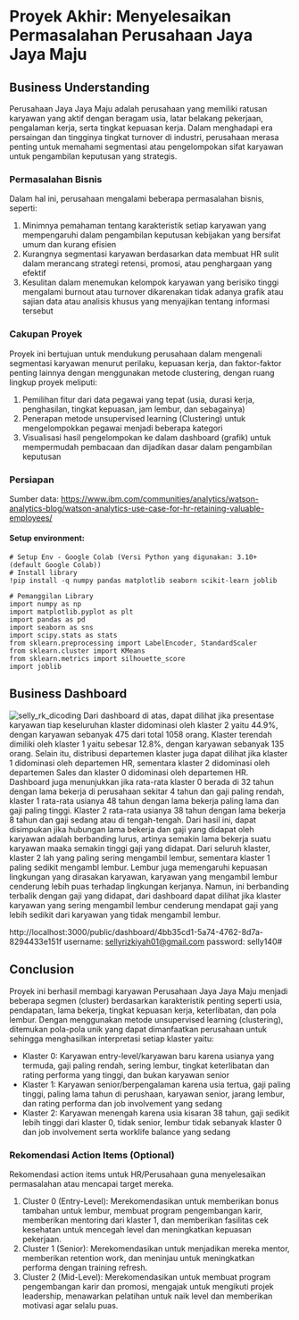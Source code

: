 # Proyek Akhir: Menyelesaikan Permasalahan Perusahaan Jaya Jaya Maju

## Business Understanding

Perusahaan Jaya Jaya Maju adalah perusahaan yang memiliki ratusan karyawan yang aktif dengan beragam usia, latar belakang pekerjaan, pengalaman kerja, serta tingkat kepuasan kerja. Dalam menghadapi era persaingan dan tingginya tingkat turnover di industri, perusahaan merasa penting untuk memahami segmentasi atau pengelompokan sifat karyawan untuk pengambilan keputusan yang strategis.

### Permasalahan Bisnis
Dalam hal ini, perusahaan mengalami beberapa permasalahan bisnis, seperti:
1. Minimnya pemahaman tentang karakteristik setiap karyawan yang mempengaruhi dalam pengambilan keputusan kebijakan yang bersifat umum dan kurang efisien
2. Kurangnya segmentasi karyawan berdasarkan data membuat HR sulit dalam merancang strategi retensi, promosi, atau penghargaan yang efektif
3. Kesulitan dalam menemukan kelompok karyawan yang berisiko tinggi mengalami burnout atau turnover dikarenakan tidak adanya grafik atau sajian data atau analisis khusus yang menyajikan tentang informasi tersebut

### Cakupan Proyek
Proyek ini bertujuan untuk mendukung perusahaan dalam mengenali segmentasi karyawan menurut perilaku, kepuasan kerja, dan faktor-faktor penting lainnya dengan menggunakan metode clustering, dengan ruang lingkup proyek meliputi: 
1. Pemilihan fitur dari data pegawai yang tepat (usia, durasi kerja, penghasilan, tingkat kepuasan, jam lembur, dan sebagainya)
2. Penerapan metode unsupervised learning (Clustering) untuk mengelompokkan pegawai menjadi beberapa kategori
3. Visualisasi hasil pengelompokan ke dalam dashboard (grafik) untuk mempermudah pembacaan dan dijadikan dasar dalam pengambilan keputusan

### Persiapan

Sumber data: https://www.ibm.com/communities/analytics/watson-analytics-blog/watson-analytics-use-case-for-hr-retaining-valuable-employees/

#### Setup environment:

```
# Setup Env - Google Colab (Versi Python yang digunakan: 3.10+ (default Google Colab))
# Install library 
!pip install -q numpy pandas matplotlib seaborn scikit-learn joblib

# Pemanggilan Library
import numpy as np
import matplotlib.pyplot as plt
import pandas as pd
import seaborn as sns
import scipy.stats as stats
from sklearn.preprocessing import LabelEncoder, StandardScaler
from sklearn.cluster import KMeans
from sklearn.metrics import silhouette_score
import joblib

```

## Business Dashboard
![selly_rk_dicoding](https://github.com/user-attachments/assets/521e94b5-24ca-405c-b384-e3cf3f0577b2)
Dari dashboard di atas, dapat dilihat jika presentase karyawan tiap keseluruhan klaster didominasi oleh klaster 2 yaitu 44.9%, dengan karyawan sebanyak 475 dari total 1058 orang. Klaster terendah dimiliki oleh klaster 1 yaitu sebesar 12.8%, dengan karyawan sebanyak 135 orang. Selain itu, distribusi departemen klaster juga dapat dilihat jika klaster 1 didominasi oleh departemen HR, sementara klaster 2 didominasi oleh departemen Sales dan klaster 0 didominasi oleh departemen HR. Dashboard juga menunjukkan jika rata-rata klaster 0 berada di 32 tahun dengan lama bekerja di perusahaan sekitar 4 tahun dan gaji paling rendah, klaster 1 rata-rata usianya 48 tahun dengan lama bekerja paling lama dan gaji paling tinggi. Klaster 2 rata-rata usianya 38 tahun dengan lama bekerja 8 tahun dan gaji sedang atau di tengah-tengah. Dari hasil ini, dapat disimpukan jika hubungan lama bekerja dan gaji yang didapat oleh karyawan adalah berbanding lurus, artinya semakin lama bekerja suatu karyawan maaka semakin tinggi gaji yang didapat. Dari seluruh klaster, klaster 2 lah yang paling sering mengambil lembur, sementara klaster 1 paling sedikit mengambl lembur. Lembur juga memengaruhi kepuasan lingkungan yang dirasakan karyawan, karyawan yang mengambil lembur cenderung lebih puas terhadap lingkungan kerjanya. Namun, ini berbanding terbalik dengan gaji yang didapat, dari dashboard dapat dilihat jika klaster karyawan yang sering mengambil lembur cenderung mendapat gaji yang lebih sedikit dari karyawan yang tidak mengambil lembur.

http://localhost:3000/public/dashboard/4bb35cd1-5a74-4762-8d7a-8294433e151f
username: sellyrizkiyah01@gmail.com password: selly140#



## Conclusion
Proyek ini berhasil membagi karyawan Perusahaan Jaya Jaya Maju menjadi beberapa segmen (cluster) berdasarkan karakteristik penting seperti usia, pendapatan, lama bekerja, tingkat kepuasan kerja, keterlibatan, dan pola lembur. Dengan menggunakan metode unsupervised learning (clustering), ditemukan pola-pola unik yang dapat dimanfaatkan perusahaan untuk sehingga menghasilkan interpretasi setiap klaster yaitu:

- Klaster 0: Karyawan entry-level/karyawan baru karena usianya yang termuda, gaji paling rendah, sering lembur, tingkat keterlibatan dan rating performa yang tinggi, dan bukan karyawan senior
- Klaster 1: Karyawan senior/berpengalaman karena usia tertua, gaji paling tinggi, paling lama tahun di perushaan, karyawan senior, jarang lembur, dan rating performa dan job involvement yang sedang
- Klaster 2: Karyawan menengah karena usia kisaran 38 tahun, gaji sedikit lebih tinggi dari klaster 0, tidak senior, lembur tidak sebanyak klaster 0 dan job involvement serta worklife balance yang sedang

### Rekomendasi Action Items (Optional)
Rekomendasi action items untuk HR/Perusahaan guna menyelesaikan permasalahan atau mencapai target mereka.
1. Cluster 0 (Entry-Level): Merekomendasikan untuk memberikan bonus tambahan untuk lembur, membuat program pengembangan karir, memberikan mentoring dari klaster 1, dan memberikan fasilitas cek kesehatan untuk mencegah level dan meningkatkan kepuasan pekerjaan.
2. Cluster 1 (Senior): Merekomendasikan untuk menjadikan mereka mentor, memberikan retention work, dan meninjau untuk meningkatkan performa dengan training refresh.
3. Cluster 2 (Mid-Level): Merekomendasikan untuk membuat program pengembangan karir dan promosi, mengajak untuk mengikuti projek leadership, menawarkan pelatihan untuk naik level dan memberikan motivasi agar selalu puas.
